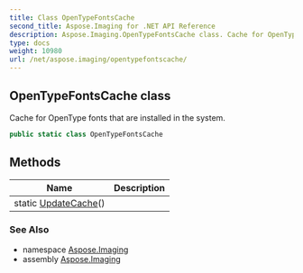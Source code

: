 ```yaml
---
title: Class OpenTypeFontsCache
second_title: Aspose.Imaging for .NET API Reference
description: Aspose.Imaging.OpenTypeFontsCache class. Cache for OpenType fonts that are installed in the system
type: docs
weight: 10980
url: /net/aspose.imaging/opentypefontscache/
---
```

## OpenTypeFontsCache class

Cache for OpenType fonts that are installed in the system.

```csharp
public static class OpenTypeFontsCache
```

## Methods

| Name | Description |
| --- | --- |
| static [UpdateCache](../../aspose.imaging/opentypefontscache/updatecache/)() |  |

### See Also

* namespace [Aspose.Imaging](../../aspose.imaging/)
* assembly [Aspose.Imaging](../../)


